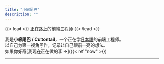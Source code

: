```yaml
---
title: "小綿尾巴"
description: ""
---
```


{{< lead >}} 正在路上的前端工程师 {{< /lead >}}

我是**小綿尾巴 / Cuttontail**，一个正在学[日本語](https://nihongo.cuttontail.blog/)的前端工程师。  
以自己为第一视角写作，记录让自己眼前一亮的想法。  
如果你好奇[我现在正在做的事 →]({{< ref "now" >}})

---